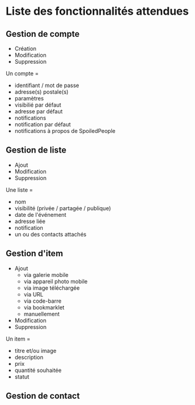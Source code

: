 # Liste des fonctionnalités attendues

## Gestion de compte

- Création
- Modification
- Suppression

Un compte =
- identifiant / mot de passe
- adresse(s) postale(s)
- paramètres
- visibilié par défaut
- adresse par défaut
- notifications
- notification par défaut
- notifications à propos de SpoiledPeople

## Gestion de liste

- Ajout
- Modification
- Suppression
  
Une liste =
- nom
- visibilité (privée / partagée / publique)
- date de l'événement
- adresse liée
- notification
- un ou des contacts attachés
  
## Gestion d'item

- Ajout
	- via galerie mobile
	- via appareil photo mobile
	- via image téléchargée
	- via URL
	- via code-barre
	- via bookmarklet
	- manuellement
- Modification
- Suppression

Un item =
- titre et/ou image
- description
- prix
- quantité souhaitée
- statut
  
## Gestion de contact
